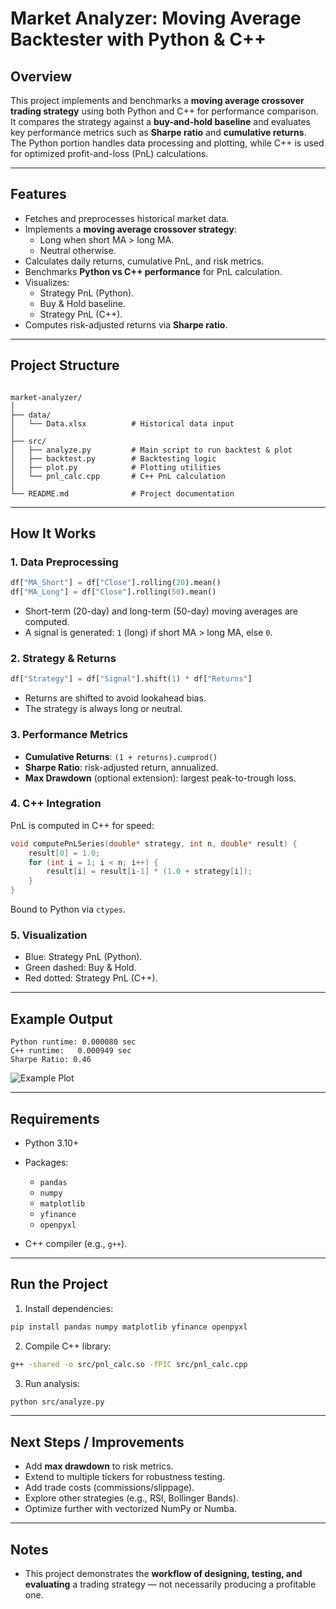 
# Market Analyzer: Moving Average Backtester with Python & C++

## Overview
This project implements and benchmarks a **moving average crossover trading strategy** using both Python and C++ for performance comparison.  
It compares the strategy against a **buy-and-hold baseline** and evaluates key performance metrics such as **Sharpe ratio** and **cumulative returns**.  
The Python portion handles data processing and plotting, while C++ is used for optimized profit-and-loss (PnL) calculations.

---

## Features
- Fetches and preprocesses historical market data.
- Implements a **moving average crossover strategy**:
  - Long when short MA > long MA.
  - Neutral otherwise.
- Calculates daily returns, cumulative PnL, and risk metrics.
- Benchmarks **Python vs C++ performance** for PnL calculation.
- Visualizes:
  - Strategy PnL (Python).
  - Buy & Hold baseline.
  - Strategy PnL (C++).
- Computes risk-adjusted returns via **Sharpe ratio**.

---

## Project Structure
```

market-analyzer/
│
├── data/
│   └── Data.xlsx          # Historical data input
│
├── src/
│   ├── analyze.py         # Main script to run backtest & plot
│   ├── backtest.py        # Backtesting logic
│   ├── plot.py            # Plotting utilities
│   └── pnl_calc.cpp       # C++ PnL calculation
│
└── README.md              # Project documentation

````

---

## How It Works

### 1. Data Preprocessing
```python
df["MA_Short"] = df["Close"].rolling(20).mean()
df["MA_Long"] = df["Close"].rolling(50).mean()
````

* Short-term (20-day) and long-term (50-day) moving averages are computed.
* A signal is generated: `1` (long) if short MA > long MA, else `0`.

### 2. Strategy & Returns

```python
df["Strategy"] = df["Signal"].shift(1) * df["Returns"]
```

* Returns are shifted to avoid lookahead bias.
* The strategy is always long or neutral.

### 3. Performance Metrics

* **Cumulative Returns**: `(1 + returns).cumprod()`
* **Sharpe Ratio**: risk-adjusted return, annualized.
* **Max Drawdown** (optional extension): largest peak-to-trough loss.

### 4. C++ Integration

PnL is computed in C++ for speed:

```cpp
void computePnLSeries(double* strategy, int n, double* result) {
    result[0] = 1.0;
    for (int i = 1; i < n; i++) {
        result[i] = result[i-1] * (1.0 + strategy[i]);
    }
}
```

Bound to Python via `ctypes`.

### 5. Visualization

* Blue: Strategy PnL (Python).
* Green dashed: Buy & Hold.
* Red dotted: Strategy PnL (C++).

---

## Example Output

```
Python runtime: 0.000080 sec
C++ runtime:   0.000949 sec
Sharpe Ratio: 0.46
```

![Example Plot](./docs/example_plot.png)

---

## Requirements

* Python 3.10+
* Packages:

  * `pandas`
  * `numpy`
  * `matplotlib`
  * `yfinance`
  * `openpyxl`
* C++ compiler (e.g., `g++`).

---

## Run the Project

1. Install dependencies:

```bash
pip install pandas numpy matplotlib yfinance openpyxl 
```

2. Compile C++ library:

```bash
g++ -shared -o src/pnl_calc.so -fPIC src/pnl_calc.cpp
```

3. Run analysis:

```bash
python src/analyze.py
```

---

## Next Steps / Improvements

* Add **max drawdown** to risk metrics.
* Extend to multiple tickers for robustness testing.
* Add trade costs (commissions/slippage).
* Explore other strategies (e.g., RSI, Bollinger Bands).
* Optimize further with vectorized NumPy or Numba.

---

## Notes
* This project demonstrates the **workflow of designing, testing, and evaluating** a trading strategy — not necessarily producing a profitable one.

